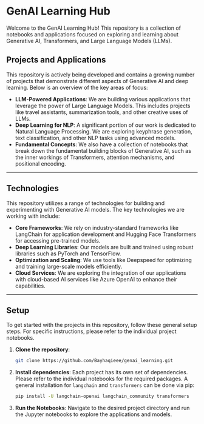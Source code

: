 # GenAI Learning Hub

Welcome to the GenAI Learning Hub\! This repository is a collection of notebooks and applications focused on exploring and learning about Generative AI, Transformers, and Large Language Models (LLMs).

## Projects and Applications

This repository is actively being developed and contains a growing number of projects that demonstrate different aspects of Generative AI and deep learning. Below is an overview of the key areas of focus:

  - **LLM-Powered Applications**: We are building various applications that leverage the power of Large Language Models. This includes projects like travel assistants, summarization tools, and other creative uses of LLMs.
  - **Deep Learning for NLP**: A significant portion of our work is dedicated to Natural Language Processing. We are exploring keyphrase generation, text classification, and other NLP tasks using advanced models.
  - **Fundamental Concepts**: We also have a collection of notebooks that break down the fundamental building blocks of Generative AI, such as the inner workings of Transformers, attention mechanisms, and positional encoding.

-----

## Technologies

This repository utilizes a range of technologies for building and experimenting with Generative AI models. The key technologies we are working with include:

  - **Core Frameworks**: We rely on industry-standard frameworks like LangChain for application development and Hugging Face Transformers for accessing pre-trained models.
  - **Deep Learning Libraries**: Our models are built and trained using robust libraries such as PyTorch and TensorFlow.
  - **Optimization and Scaling**: We use tools like Deepspeed for optimizing and training large-scale models efficiently.
  - **Cloud Services**: We are exploring the integration of our applications with cloud-based AI services like Azure OpenAI to enhance their capabilities.

-----

## Setup

To get started with the projects in this repository, follow these general setup steps. For specific instructions, please refer to the individual project notebooks.

1.  **Clone the repository**:

    ```bash
    git clone https://github.com/Bayhaqieee/genai_learning.git
    ```

2.  **Install dependencies**:
    Each project has its own set of dependencies. Please refer to the individual notebooks for the required packages. A general installation for `langchain` and `transformers` can be done via pip:

    ```bash
    pip install -U langchain-openai langchain_community transformers
    ```

3.  **Run the Notebooks**:
    Navigate to the desired project directory and run the Jupyter notebooks to explore the applications and models.
